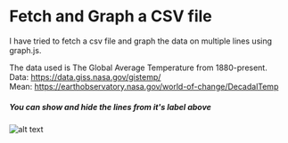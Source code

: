 # Fetch and Graph a CSV file
I have tried to fetch a csv file and graph the data on multiple lines using graph.js.

The data used is The Global Average Temperature from 1880-present.  
Data: https://data.giss.nasa.gov/gistemp/  
Mean: https://earthobservatory.nasa.gov/world-of-change/DecadalTemp


##### You can show and hide the lines from it's label above


![alt text](https://i.imgur.com/L3J8buy.png)

